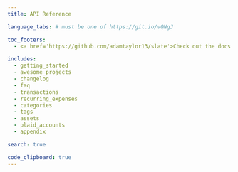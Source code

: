```yaml
---
title: API Reference

language_tabs: # must be one of https://git.io/vQNgJ

toc_footers:
  - <a href='https://github.com/adamtaylor13/slate'>Check out the docs on GitHub</a>

includes:
  - getting_started
  - awesome_projects
  - changelog
  - faq
  - transactions
  - recurring_expenses
  - categories
  - tags
  - assets
  - plaid_accounts
  - appendix

search: true

code_clipboard: true
---
```

